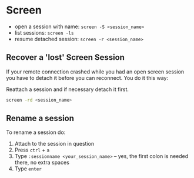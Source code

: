 # Screen
- open a session with name: `screen -S <session_name>`
- list sessions: `screen -ls`
- resume detached session: `screen -r <session_name>`

## Recover a 'lost' Screen Session
If your remote connection crashed while you had an open screen session
you have to detach it before you can reconnect. You do it this way:

Reattach a session and if necessary detach it first.
```bash
screen -rd <session_name>
```

## Rename a session
To rename a session do:
1. Attach to the session in question
2. Press `ctrl` + `a`
3. Type `:sessionname <your_session_name>` – yes, the first colon is
   needed there, no extra spaces
4. Type `enter`
